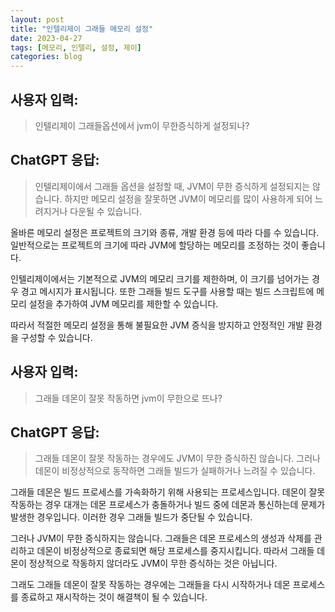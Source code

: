 ```yaml
---
layout: post
title: "인텔리제이 그래들 메모리 설정"
date: 2023-04-27
tags: [메모리, 인텔리, 설정, 제이]
categories: blog
---
```


## 사용자 입력:
> 인텔리제이 그래들옵션에서 jvm이 무한증식하게 설정되나?

## ChatGPT 응답:
> 인텔리제이에서 그래들 옵션을 설정할 때, JVM이 무한 증식하게 설정되지는 않습니다. 하지만 메모리 설정을 잘못하면 JVM이 메모리를 많이 사용하게 되어 느려지거나 다운될 수 있습니다.

올바른 메모리 설정은 프로젝트의 크기와 종류, 개발 환경 등에 따라 다를 수 있습니다. 일반적으로는 프로젝트의 크기에 따라 JVM에 할당하는 메모리를 조정하는 것이 좋습니다. 

인텔리제이에서는 기본적으로 JVM의 메모리 크기를 제한하며, 이 크기를 넘어가는 경우 경고 메시지가 표시됩니다. 또한 그래들 빌드 도구를 사용할 때는 빌드 스크립트에 메모리 설정을 추가하여 JVM 메모리를 제한할 수 있습니다. 

따라서 적절한 메모리 설정을 통해 불필요한 JVM 증식을 방지하고 안정적인 개발 환경을 구성할 수 있습니다.

## 사용자 입력:
> 그래들 데몬이 잘못 작동하면 jvm이 무한으로 뜨나?

## ChatGPT 응답:
> 그래들 데몬이 잘못 작동하는 경우에도 JVM이 무한 증식하진 않습니다. 그러나 데몬이 비정상적으로 동작하면 그래들 빌드가 실패하거나 느려질 수 있습니다.

그래들 데몬은 빌드 프로세스를 가속화하기 위해 사용되는 프로세스입니다. 데몬이 잘못 작동하는 경우 대개는 데몬 프로세스가 충돌하거나 빌드 중에 데몬과 통신하는데 문제가 발생한 경우입니다. 이러한 경우 그래들 빌드가 중단될 수 있습니다.

그러나 JVM이 무한 증식하지는 않습니다. 그래들은 데몬 프로세스의 생성과 삭제를 관리하고 데몬이 비정상적으로 종료되면 해당 프로세스를 중지시킵니다. 따라서 그래들 데몬이 정상적으로 작동하지 않더라도 JVM이 무한 증식하는 것은 아닙니다.

그래도 그래들 데몬이 잘못 작동하는 경우에는 그래들을 다시 시작하거나 데몬 프로세스를 종료하고 재시작하는 것이 해결책이 될 수 있습니다.

